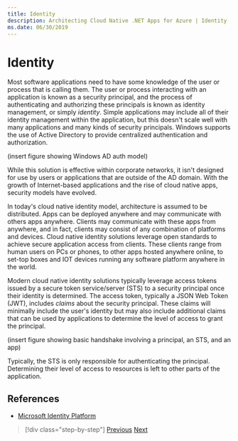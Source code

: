 ```yaml
---
title: Identity
description: Architecting Cloud Native .NET Apps for Azure | Identity
ms.date: 06/30/2019
---
```

# Identity

Most software applications need to have some knowledge of the user or process that is calling them. The user or process interacting with an application is known as a security principal, and the process of authenticating and authorizing these principals is known as identity management, or simply *identity*. Simple applications may include all of their identity management within the application, but this doesn't scale well with many applications and many kinds of security principals. Windows supports the use of Active Directory to provide centralized authentication and authorization.

(insert figure showing Windows AD auth model)

While this solution is effective within corporate networks, it isn't designed for use by users or applications that are outside of the AD domain. With the growth of Internet-based applications and the rise of cloud native apps, security models have evolved.

In today's cloud native identity model, architecture is assumed to be distributed. Apps can be deployed anywhere and may communicate with others apps anywhere. Clients may communicate with these apps from anywhere, and in fact, clients may consist of any combination of platforms and devices. Cloud native identity solutions leverage open standards to achieve secure application access from clients. These clients range from human users on PCs or phones, to other apps hosted anywhere online, to set-top boxes and IOT devices running any software platform anywhere in the world.

Modern cloud native identity solutions typically leverage access tokens issued by a secure token service/server (STS) to a security principal once their identity is determined. The access token, typically a JSON Web Token (JWT), includes *claims* about the security principal. These claims will minimally include the user's identity but may also include additional claims that can be used by applications to determine the level of access to grant the principal.

(insert figure showing basic handshake involving a principal, an STS, and an app)

Typically, the STS is only responsible for authenticating the principal. Determining their level of access to resources is left to other parts of the application.

## References

- [Microsoft Identity Platform](https://docs.microsoft.com/azure/active-directory/develop/)

>[!div class="step-by-step"]
>[Previous](identity.md)
>[Next](authentication-authorization.md)
